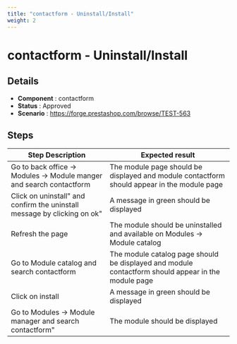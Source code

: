 ```yaml
---
title: "contactform - Uninstall/Install"
weight: 2
---
```


# contactform - Uninstall/Install
## Details
* **Component** : contactform
* **Status** : Approved
* **Scenario** : https://forge.prestashop.com/browse/TEST-563

## Steps
| Step Description | Expected result |
| ----- | ----- |
| Go to back office -> Modules -> Module manger and search contactform | The module page should be displayed and module contactform should appear in the module page |
| Click on uninstall" and confirm the uninstall message by clicking on ok" | A message in green should be displayed |
| Refresh the page | The module should be uninstalled and available on Modules -> Module catalog |
| Go to Module catalog and search contactform | The module catalog page should be displayed and module contactform should appear in the module page |
| Click on install | A message in green should be displayed |
| Go to Modules -> Module manager and search contactform" | The module should be displayed |
